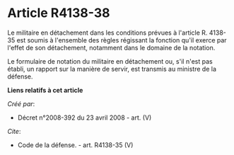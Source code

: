 # Article R4138-38

Le militaire en détachement dans les conditions prévues à l'article R. 4138-35 est soumis à l'ensemble des règles régissant
la fonction qu'il exerce par l'effet de son détachement, notamment dans le domaine de la notation. 

Le formulaire de notation du militaire en détachement ou, s'il n'est pas établi, un rapport sur la manière de servir, est
transmis au ministre de la défense.

**Liens relatifs à cet article**

_Créé par_:

  - Décret n°2008-392 du 23 avril 2008 - art. (V)

_Cite_:

  - Code de la défense. - art. R4138-35 (V)
